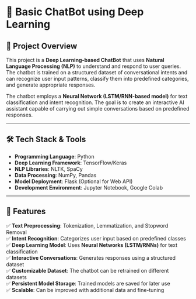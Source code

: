 # 🤖 Basic ChatBot using Deep Learning  

## 📌 Project Overview  
This project is a **Deep Learning-based ChatBot** that uses **Natural Language Processing (NLP)** to understand and respond to user queries. The chatbot is trained on a structured dataset of conversational intents and can recognize user input patterns, classify them into predefined categories, and generate appropriate responses.  

The chatbot employs a **Neural Network (LSTM/RNN-based model)** for text classification and intent recognition. The goal is to create an interactive AI assistant capable of carrying out simple conversations based on predefined responses.  

---

## 🛠 Tech Stack & Tools  

- **Programming Language**: Python  
- **Deep Learning Framework**: TensorFlow/Keras  
- **NLP Libraries**: NLTK, SpaCy  
- **Data Processing**: NumPy, Pandas  
- **Model Deployment**: Flask (Optional for Web API)  
- **Development Environment**: Jupyter Notebook, Google Colab  

---

## 🚀 Features  

✅ **Text Preprocessing**: Tokenization, Lemmatization, and Stopword Removal  
✅ **Intent Recognition**: Categorizes user input based on predefined classes  
✅ **Deep Learning Model**: Uses **Neural Networks (LSTM/RNNs)** for text classification  
✅ **Interactive Conversations**: Generates responses using a structured dataset  
✅ **Customizable Dataset**: The chatbot can be retrained on different datasets  
✅ **Persistent Model Storage**: Trained models are saved for later use  
✅ **Scalable**: Can be improved with additional data and fine-tuning  


  

